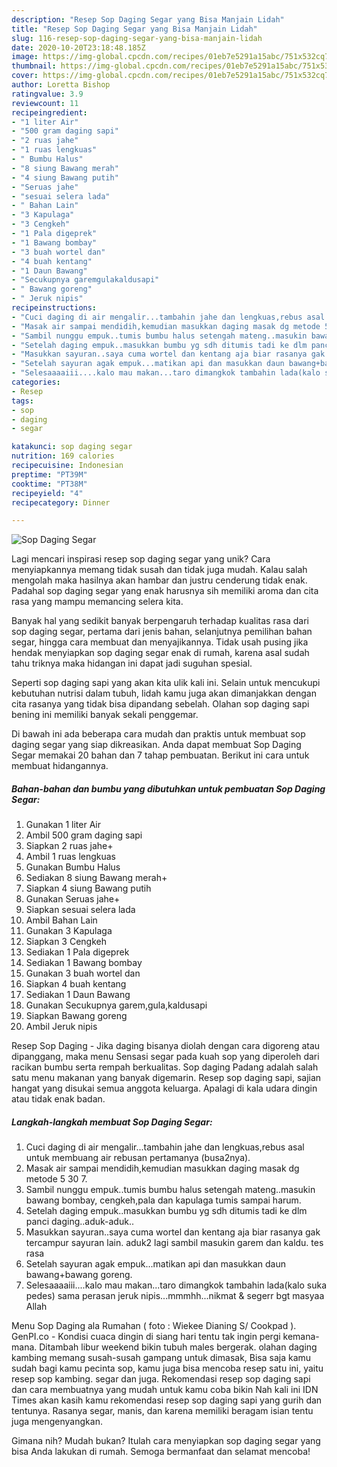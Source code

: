 ```yaml
---
description: "Resep Sop Daging Segar yang Bisa Manjain Lidah"
title: "Resep Sop Daging Segar yang Bisa Manjain Lidah"
slug: 116-resep-sop-daging-segar-yang-bisa-manjain-lidah
date: 2020-10-20T23:18:48.185Z
image: https://img-global.cpcdn.com/recipes/01eb7e5291a15abc/751x532cq70/sop-daging-segar-foto-resep-utama.jpg
thumbnail: https://img-global.cpcdn.com/recipes/01eb7e5291a15abc/751x532cq70/sop-daging-segar-foto-resep-utama.jpg
cover: https://img-global.cpcdn.com/recipes/01eb7e5291a15abc/751x532cq70/sop-daging-segar-foto-resep-utama.jpg
author: Loretta Bishop
ratingvalue: 3.9
reviewcount: 11
recipeingredient:
- "1 liter Air"
- "500 gram daging sapi"
- "2 ruas jahe"
- "1 ruas lengkuas"
- " Bumbu Halus"
- "8 siung Bawang merah"
- "4 siung Bawang putih"
- "Seruas jahe"
- "sesuai selera lada"
- " Bahan Lain"
- "3 Kapulaga"
- "3 Cengkeh"
- "1 Pala digeprek"
- "1 Bawang bombay"
- "3 buah wortel dan"
- "4 buah kentang"
- "1 Daun Bawang"
- "Secukupnya garemgulakaldusapi"
- " Bawang goreng"
- " Jeruk nipis"
recipeinstructions:
- "Cuci daging di air mengalir...tambahin jahe dan lengkuas,rebus asal untuk membuang air rebusan pertamanya (busa2nya)."
- "Masak air sampai mendidih,kemudian masukkan daging masak dg metode 5 30 7."
- "Sambil nunggu empuk..tumis bumbu halus setengah mateng..masukin bawang bombay, cengkeh,pala dan kapulaga tumis sampai harum."
- "Setelah daging empuk..masukkan bumbu yg sdh ditumis tadi ke dlm panci daging..aduk-aduk.."
- "Masukkan sayuran..saya cuma wortel dan kentang aja biar rasanya gak tercampur sayuran lain. aduk2 lagi sambil masukin garem dan kaldu. tes rasa"
- "Setelah sayuran agak empuk...matikan api dan masukkan daun bawang+bawang goreng."
- "Selesaaaaiii....kalo mau makan...taro dimangkok tambahin lada(kalo suka pedes) sama perasan jeruk nipis...mmmhh...nikmat &amp; segerr bgt masyaa Allah"
categories:
- Resep
tags:
- sop
- daging
- segar

katakunci: sop daging segar 
nutrition: 169 calories
recipecuisine: Indonesian
preptime: "PT39M"
cooktime: "PT38M"
recipeyield: "4"
recipecategory: Dinner

---
```



![Sop Daging Segar](https://img-global.cpcdn.com/recipes/01eb7e5291a15abc/751x532cq70/sop-daging-segar-foto-resep-utama.jpg)

Lagi mencari inspirasi resep sop daging segar yang unik? Cara menyiapkannya memang tidak susah dan tidak juga mudah. Kalau salah mengolah maka hasilnya akan hambar dan justru cenderung tidak enak. Padahal sop daging segar yang enak harusnya sih memiliki aroma dan cita rasa yang mampu memancing selera kita.

Banyak hal yang sedikit banyak berpengaruh terhadap kualitas rasa dari sop daging segar, pertama dari jenis bahan, selanjutnya pemilihan bahan segar, hingga cara membuat dan menyajikannya. Tidak usah pusing jika hendak menyiapkan sop daging segar enak di rumah, karena asal sudah tahu triknya maka hidangan ini dapat jadi suguhan spesial.

Seperti sop daging sapi yang akan kita ulik kali ini. Selain untuk mencukupi kebutuhan nutrisi dalam tubuh, lidah kamu juga akan dimanjakkan dengan cita rasanya yang tidak bisa dipandang sebelah. Olahan sop daging sapi bening ini memiliki banyak sekali penggemar.


Di bawah ini ada beberapa cara mudah dan praktis untuk membuat sop daging segar yang siap dikreasikan. Anda dapat membuat Sop Daging Segar memakai 20 bahan dan 7 tahap pembuatan. Berikut ini cara untuk membuat hidangannya.

<!--inarticleads1-->

##### Bahan-bahan dan bumbu yang dibutuhkan untuk pembuatan Sop Daging Segar:

1. Gunakan 1 liter Air
1. Ambil 500 gram daging sapi
1. Siapkan 2 ruas jahe+
1. Ambil 1 ruas lengkuas
1. Gunakan  Bumbu Halus
1. Sediakan 8 siung Bawang merah+
1. Siapkan 4 siung Bawang putih
1. Gunakan Seruas jahe+
1. Siapkan sesuai selera lada
1. Ambil  Bahan Lain
1. Gunakan 3 Kapulaga
1. Siapkan 3 Cengkeh
1. Sediakan 1 Pala digeprek
1. Sediakan 1 Bawang bombay
1. Gunakan 3 buah wortel dan
1. Siapkan 4 buah kentang
1. Sediakan 1 Daun Bawang
1. Gunakan Secukupnya garem,gula,kaldusapi
1. Siapkan  Bawang goreng
1. Ambil  Jeruk nipis


Resep Sop Daging - Jika daging bisanya diolah dengan cara digoreng atau dipanggang, maka menu Sensasi segar pada kuah sop yang diperoleh dari racikan bumbu serta rempah berkualitas. Sop daging Padang adalah salah satu menu makanan yang banyak digemarin. Resep sop daging sapi, sajian hangat yang disukai semua anggota keluarga. Apalagi di kala udara dingin atau tidak enak badan. 

<!--inarticleads2-->

##### Langkah-langkah membuat Sop Daging Segar:

1. Cuci daging di air mengalir...tambahin jahe dan lengkuas,rebus asal untuk membuang air rebusan pertamanya (busa2nya).
1. Masak air sampai mendidih,kemudian masukkan daging masak dg metode 5 30 7.
1. Sambil nunggu empuk..tumis bumbu halus setengah mateng..masukin bawang bombay, cengkeh,pala dan kapulaga tumis sampai harum.
1. Setelah daging empuk..masukkan bumbu yg sdh ditumis tadi ke dlm panci daging..aduk-aduk..
1. Masukkan sayuran..saya cuma wortel dan kentang aja biar rasanya gak tercampur sayuran lain. aduk2 lagi sambil masukin garem dan kaldu. tes rasa
1. Setelah sayuran agak empuk...matikan api dan masukkan daun bawang+bawang goreng.
1. Selesaaaaiii....kalo mau makan...taro dimangkok tambahin lada(kalo suka pedes) sama perasan jeruk nipis...mmmhh...nikmat &amp; segerr bgt masyaa Allah


Menu Sop Daging ala Rumahan ( foto : Wiekee Dianing S/ Cookpad ). GenPI.co - Kondisi cuaca dingin di siang hari tentu tak ingin pergi kemana-mana. Ditambah libur weekend bikin tubuh males bergerak. olahan daging kambing memang susah-susah gampang untuk dimasak, Bisa saja kamu sudah bagi kamu pecinta sop, kamu juga bisa mencoba resep satu ini, yaitu resep sop kambing. segar dan juga. Rekomendasi resep sop daging sapi dan cara membuatnya yang mudah untuk kamu coba bikin Nah kali ini IDN Times akan kasih kamu rekomendasi resep sop daging sapi yang gurih dan tentunya. Rasanya segar, manis, dan karena memiliki beragam isian tentu juga mengenyangkan. 

Gimana nih? Mudah bukan? Itulah cara menyiapkan sop daging segar yang bisa Anda lakukan di rumah. Semoga bermanfaat dan selamat mencoba!
